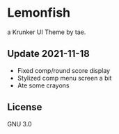 # Lemonfish
a Krunker UI Theme by tae.

## Update 2021-11-18

- Fixed comp/round score display
- Stylized comp menu screen a bit
- Ate some crayons

## License

GNU 3.0
